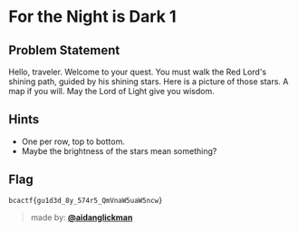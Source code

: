 # For the Night is Dark 1

## Problem Statement

Hello, traveler. Welcome to your quest. You must walk the Red Lord's shining path, guided by his shining stars. Here is a picture of those stars. A map if you will. May the Lord of Light give you wisdom.

## Hints
* One per row, top to bottom.
* Maybe the brightness of the stars mean something?

## Flag
`bcactf{gu1d3d_8y_574r5_QmVnaW5uaW5ncw}`

> made by: [**@aidanglickman**](https://aidanglickman.com)